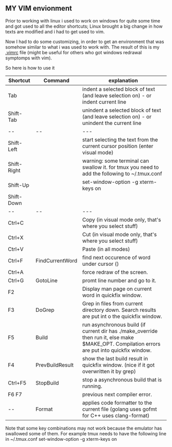 ## MY VIM envionment

Prior to working with linux i used to work on windows for quite some time and got used to all the editor shortcuts; Linux brought a big change in how texts are modified and i had to get used to vim.

Now I had to do some customizing, in order to get an environment that was somehow similar to what i was used to work with.
The result of this is my [.vimrc](https://github.com/MoserMichael/myenv/blob/master/.vimrc) file (might be useful for others who got windows redrawal symptomps with vim).

So here is how to use it

|Shortcut | Command | explanation 
-- | -- | ---
Tab        |                | indent a selected block of text (and leave selection on) - or indent current line
Shift-Tab  |                | unindent a selected block of text (and leave selection on) - or unindent the current line
-- | -- | ---
Shift-Left |                | start selecting the text from the current cursor position (enter visual mode)
Shift-Right|                | warning: some terminal can swallow it. for tmux you need to add the following to ~/.tmux.conf
Shift-Up   |                | set-window-option -g xterm-keys on  
Shift-Down |                |
-- | -- | ---
Ctrl+C  |                   | Copy (in visual mode only, that's where you select stuff)
Ctrl+X  |                   | Cut (in visual mode only, that's where you select stuff)
Ctrl+V  |                   | Paste (in all modes)
Ctrl+F  | FindCurrentWord   | find next occurence of word under cursor (<cword>)
Ctrl+A  |                   | force redraw of the screen.
Ctrl+G  | GotoLine          | promt line number and go to it.
F2      |                   | Display man page on current word in quickfix window.
F3      | DoGrep            | Grep in files from current directory down. Search results are put int o the quickfix window.
F5      | Build             | run asynchronous build (if current dir has ./make_override then run it, else make $MAKE_OPT. Compilation errors are put into quickfix window.
F4      | PrevBuildResult   | show the last build result in quickfix window. (nice if it got overwritten it by grep)
Ctrl+F5 | StopBuild         | stop a asynchronous build that is running.
F6 F7   |                   | previous next compiler error.
--	| Format	    | applies code formatter to the current file (golang uses gofmt for C++ uses clang-format)

Note that some key combinations may not work because the emulator has swallowed some of them.
For example tmux needs to have the following line in ~/.tmux.conf 
set-window-option -g xterm-keys on

